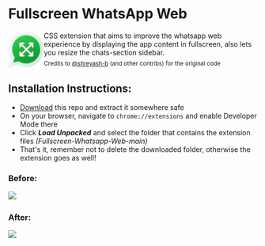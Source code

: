 # Fullscreen WhatsApp Web

<img src="icon.png" align="left" width="72"/>
CSS extension that aims to improve the whatsapp web experience by displaying the app content in fullscreen, also lets you resize the chats-section sidebar.<br/>
<sub>Credits to <a href="https://github.com/shreyash-b">@shreyash-b</a> (and other contribs) for the original code</sub>

<br clear="left"/>

## Installation Instructions:
- [Download](https://codeload.github.com/kardchcode/Fullscreen-Whatsapp-Web/zip/refs/heads/main) this repo and extract it somewhere safe
- On your browser, navigate to ```chrome://extensions``` and enable Developer Mode there
- Click ***Load Unpacked*** and select the folder that contains the extension files *(Fullscreen-Whatsapp-Web-main)*
- That's it, remember not to delete the downloaded folder, otherwise the extension goes as well!

### Before:
<img src="https://github.com/shreyash-b/whatsapp-web-fullscreen/blob/main/images/before.png" width="600">

### After:
<img src="https://github.com/shreyash-b/whatsapp-web-fullscreen/blob/main/images/after.png" width="600">
